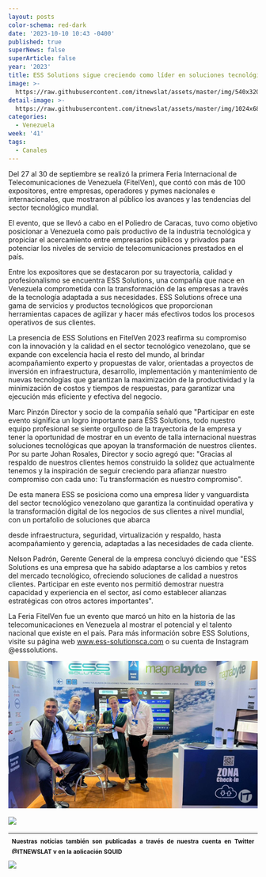 ```yaml
---
layout: posts
color-schema: red-dark
date: '2023-10-10 10:43 -0400'
published: true
superNews: false
superArticle: false
year: '2023'
title: ESS Solutions sigue creciendo como líder en soluciones tecnológicas
image: >-
  https://raw.githubusercontent.com/itnewslat/assets/master/img/540x320/ESS-p.jpg
detail-image: >-
  https://raw.githubusercontent.com/itnewslat/assets/master/img/1024x680/ESS-g.jpg
categories:
  - Venezuela
week: '41'
tags:
  - Canales
---
```

Del 27 al 30 de septiembre se realizó la primera Feria Internacional de Telecomunicaciones de Venezuela (FitelVen), que contó con más de 100 expositores, entre empresas, operadores y pymes nacionales e internacionales, que mostraron al público los avances y las tendencias del sector tecnológico mundial.

El evento, que se llevó a cabo en el Poliedro de Caracas, tuvo como objetivo posicionar a Venezuela como país productivo de la industria tecnológica y propiciar el acercamiento entre empresarios públicos y privados para potenciar los niveles de servicio de telecomunicaciones prestados en el país.

Entre los expositores que se destacaron por su trayectoria, calidad y profesionalismo se encuentra ESS Solutions, una compañía que nace en Venezuela comprometida con la transformación de las empresas a través de la tecnología adaptada a sus necesidades. ESS Solutions ofrece una gama de servicios y productos tecnológicos que proporcionan herramientas capaces de agilizar y hacer más efectivos todos los procesos operativos de sus clientes.

La presencia de ESS Solutions en FitelVen 2023 reafirma su compromiso con la innovación y la calidad en el sector tecnológico venezolano, que se expande con excelencia hacia el resto del mundo, al brindar acompañamiento experto y propuestas de valor, orientadas a proyectos de inversión en infraestructura, desarrollo, implementación y mantenimiento de nuevas tecnologías que garantizan la maximización de la productividad y la minimización de costos y tiempos de respuestas, para garantizar una ejecución más eficiente y efectiva del negocio.

Marc Pinzón Director y socio de la compañía señaló que "Participar en este evento significa un logro importante para ESS Solutions, todo nuestro equipo profesional se siente orgulloso de la trayectoria de la empresa y tener la oportunidad de mostrar en un evento de talla internacional nuestras soluciones tecnológicas que apoyan la transformación de nuestros clientes. Por su parte Johan Rosales, Director y socio agregó que: "Gracias al respaldo de nuestros clientes hemos construido la solidez que actualmente tenemos y la inspiración de seguir creciendo para afianzar nuestro compromiso con cada uno: Tu transformación es nuestro compromiso".

De esta manera ESS se posiciona como una empresa líder y vanguardista del sector tecnológico venezolano que garantiza la continuidad operativa y la transformación digital de los negocios de sus clientes a nivel mundial, con un portafolio de soluciones que abarca

desde infraestructura, seguridad, virtualización y respaldo, hasta acompañamiento y gerencia, adaptadas a las necesidades de cada cliente.

Nelson Padrón, Gerente General de la empresa concluyó diciendo que "ESS Solutions es una empresa que ha sabido adaptarse a los cambios y retos del mercado tecnológico, ofreciendo soluciones de calidad a nuestros clientes. Participar en este evento nos permitió demostrar nuestra capacidad y experiencia en el sector, así como establecer alianzas estratégicas con otros actores importantes".

La Feria FitelVen fue un evento que marcó un hito en la historia de las telecomunicaciones en Venezuela al mostrar el potencial y el talento nacional que existe en el país. Para más información sobre ESS Solutions, visite su página web www.ess-solutionsca.com o su cuenta de Instagram @esssolutions.

![](https://raw.githubusercontent.com/itnewslat/assets/master/img/540x320/ESS-p.jpg)

<img src="https://tracker.metricool.com/c3po.jpg?hash=56f88a41e39ab42c063cc51676587a04"/><table style="height: 42px;" width="569">
<tbody>
<tr>
<td style="text-align: justify;"><sub><strong>Nuestras noticias también son publicadas a través de nuestra cuenta en Twitter <a href="https://twitter.com/itnewslat?lang=es">@ITNEWSLAT</a> y en la aplicación <a href="https://squidapp.co/en/">SQUID</a></strong></sub></td>
</tr>
</tbody>
</table>

<img src="https://tracker.metricool.com/c3po.jpg?hash=56f88a41e39ab42c063cc51676587a04"/>